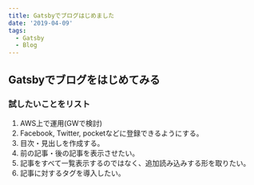 ```yaml
---
title: Gatsbyでブログはじめました
date: '2019-04-09'
tags: 
  - Gatsby
  - Blog
---
```


## Gatsbyでブログをはじめてみる

### 試したいことをリスト

1. AWS上で運用(GWで検討)
2. Facebook, Twitter, pocketなどに登録できるようにする。
3. 目次・見出しを作成する。
4. 前の記事・後の記事を表示させたい。
5. 記事をすべて一覧表示するのではなく、追加読み込みする形を取りたい。
6. 記事に対するタグを導入したい。
